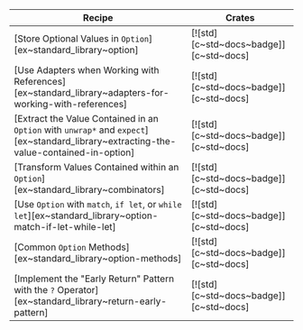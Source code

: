 | Recipe | Crates |
|---|---|
| [Store Optional Values in `Option`][ex~standard_library~option] | [![std][c~std~docs~badge]][c~std~docs] |
| [Use Adapters when Working with References][ex~standard_library~adapters-for-working-with-references] | [![std][c~std~docs~badge]][c~std~docs] |
| [Extract the Value Contained in an `Option` with `unwrap*` and `expect`][ex~standard_library~extracting-the-value-contained-in-option] | [![std][c~std~docs~badge]][c~std~docs] |
| [Transform Values Contained within an `Option`][ex~standard_library~combinators] | [![std][c~std~docs~badge]][c~std~docs] |
| [Use `Option` with `match`, `if let`, or `while let`][ex~standard_library~option-match-if-let-while-let] | [![std][c~std~docs~badge]][c~std~docs] |
| [Common `Option` Methods][ex~standard_library~option-methods] | [![std][c~std~docs~badge]][c~std~docs] |
| [Implement the "Early Return" Pattern with the `?` Operator][ex~standard_library~return-early-pattern] | [![std][c~std~docs~badge]][c~std~docs] |
